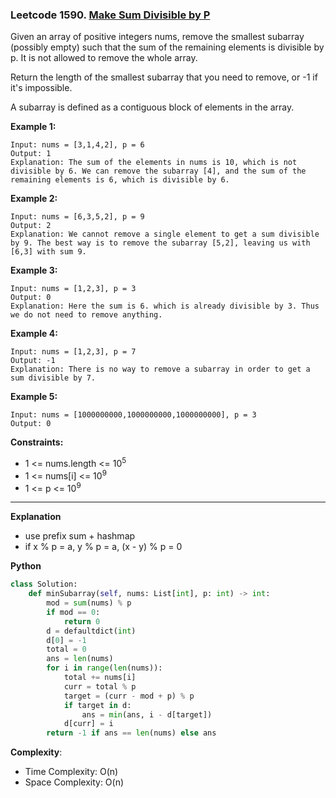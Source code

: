 ### Leetcode 1590. [Make Sum Divisible by P](https://leetcode.com/problems/make-sum-divisible-by-p/)
Given an array of positive integers nums, remove the smallest subarray (possibly empty) such that the sum of the remaining elements is divisible by p. It is not allowed to remove the whole array.

Return the length of the smallest subarray that you need to remove, or -1 if it's impossible.

A subarray is defined as a contiguous block of elements in the array.

**Example 1:**

```
Input: nums = [3,1,4,2], p = 6
Output: 1
Explanation: The sum of the elements in nums is 10, which is not divisible by 6. We can remove the subarray [4], and the sum of the remaining elements is 6, which is divisible by 6.
```

**Example 2:**

```
Input: nums = [6,3,5,2], p = 9
Output: 2
Explanation: We cannot remove a single element to get a sum divisible by 9. The best way is to remove the subarray [5,2], leaving us with [6,3] with sum 9.
```

**Example 3:**

```
Input: nums = [1,2,3], p = 3
Output: 0
Explanation: Here the sum is 6. which is already divisible by 3. Thus we do not need to remove anything.
```

**Example 4:**

```
Input: nums = [1,2,3], p = 7
Output: -1
Explanation: There is no way to remove a subarray in order to get a sum divisible by 7.
```

**Example 5:**

```
Input: nums = [1000000000,1000000000,1000000000], p = 3
Output: 0
```

**Constraints:**

- 1 <= nums.length <= 10<sup>5</sup>
- 1 <= nums[i] <= 10<sup>9</sup>
- 1 <= p <= 10<sup>9</sup>

******************************
**Explanation**
- use prefix sum + hashmap
- if x % p = a, y % p = a, (x - y) % p = 0

**Python**

```python
class Solution:
    def minSubarray(self, nums: List[int], p: int) -> int:
        mod = sum(nums) % p
        if mod == 0:
            return 0
        d = defaultdict(int)
        d[0] = -1
        total = 0
        ans = len(nums)
        for i in range(len(nums)):
            total += nums[i]
            curr = total % p
            target = (curr - mod + p) % p
            if target in d:
                ans = min(ans, i - d[target])
            d[curr] = i
        return -1 if ans == len(nums) else ans
```

**Complexity**:

- Time Complexity: O(n)
- Space Complexity: O(n)

